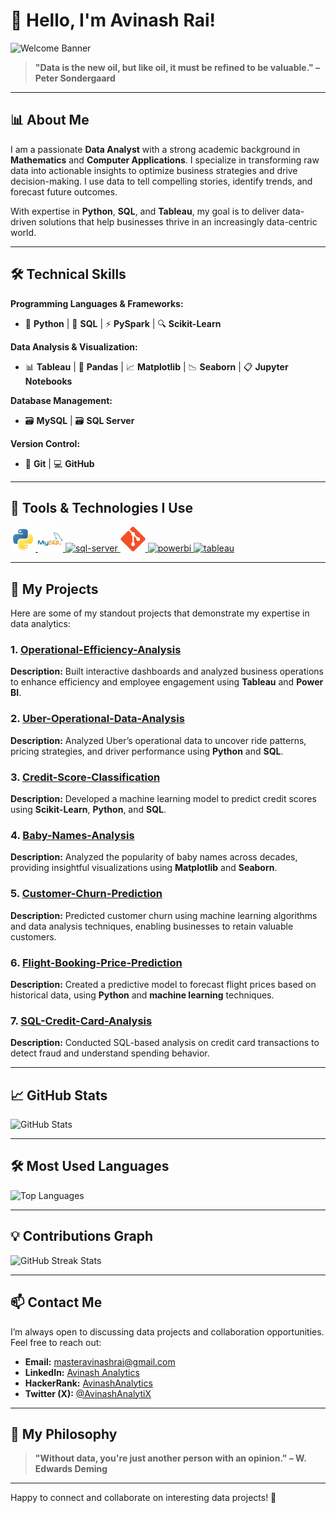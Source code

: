 # 👋 Hello, I'm **Avinash Rai**!
![Welcome Banner](https://cdn.dribbble.com/users/720555/screenshots/4029449/desk.gif)

> **"Data is the new oil, but like oil, it must be refined to be valuable." – Peter Sondergaard**

---

## 📊 About Me

I am a passionate **Data Analyst** with a strong academic background in **Mathematics** and **Computer Applications**. I specialize in transforming raw data into actionable insights to optimize business strategies and drive decision-making. I use data to tell compelling stories, identify trends, and forecast future outcomes.

With expertise in **Python**, **SQL**, and **Tableau**, my goal is to deliver data-driven solutions that help businesses thrive in an increasingly data-centric world.

---

## 🛠️ Technical Skills

**Programming Languages & Frameworks:**  
- 🐍 **Python** | 🔢 **SQL** | ⚡ **PySpark** | 🔍 **Scikit-Learn**  

**Data Analysis & Visualization:**  
- 📊 **Tableau** | 🧮 **Pandas** | 📈 **Matplotlib** | 📉 **Seaborn** | 📋 **Jupyter Notebooks**  

**Database Management:**  
- 🗃️ **MySQL** | 🗃️ **SQL Server**  

**Version Control:**  
- 🚀 **Git** | 💻 **GitHub**

---

## 🚀 Tools & Technologies I Use

<p align="left">
  <a href="https://www.python.org" target="_blank" rel="noreferrer">
    <img src="https://raw.githubusercontent.com/devicons/devicon/master/icons/python/python-original.svg" alt="python" width="40" height="40"/>
  </a>
  <a href="https://www.mysql.com/" target="_blank" rel="noreferrer">
    <img src="https://raw.githubusercontent.com/devicons/devicon/master/icons/mysql/mysql-original-wordmark.svg" alt="mysql" width="40" height="40"/>
  </a>
  <a href="https://www.microsoft.com/en-us/sql-server" target="_blank" rel="noreferrer">
    <img src="https://www.svgrepo.com/show/303229/microsoft-sql-server-logo.svg" alt="sql-server" width="40" height="40"/>
  </a>
  <a href="https://www.github.com/" target="_blank" rel="noreferrer">
    <img src="https://raw.githubusercontent.com/devicons/devicon/master/icons/git/git-original.svg" alt="git" width="40" height="40"/>
  </a>
  <a href="https://www.microsoft.com/en-us/microsoft-365/power-bi" target="_blank" rel="noreferrer">
    <img src="https://github.com/microsoft/PowerBI-Icons/blob/main/SVG/Power-BI.svg" alt="powerbi" width="40" height="40"/>
  </a>
  <a href="https://www.tableau.com" target="_blank" rel="noreferrer">
    <img src="https://raw.githubusercontent.com/devicons/devicon/master/icons/tableau/tableau-original.svg" alt="tableau" width="40" height="40"/>
  </a>
</p>

---

## 🌟 My Projects

Here are some of my standout projects that demonstrate my expertise in data analytics:

### **1. [Operational-Efficiency-Analysis](https://github.com/AvinashAnalytics/Operational-Efficiency-Analysis)**  
**Description:** Built interactive dashboards and analyzed business operations to enhance efficiency and employee engagement using **Tableau** and **Power BI**.

### **2. [Uber-Operational-Data-Analysis](https://github.com/AvinashAnalytics/uber-operational-data-analysis)**  
**Description:** Analyzed Uber’s operational data to uncover ride patterns, pricing strategies, and driver performance using **Python** and **SQL**.

### **3. [Credit-Score-Classification](https://github.com/AvinashAnalytics/credit_score_classification)**  
**Description:** Developed a machine learning model to predict credit scores using **Scikit-Learn**, **Python**, and **SQL**.

### **4. [Baby-Names-Analysis](https://github.com/AvinashAnalytics/BABY-NAMES-ANALYSIS)**  
**Description:** Analyzed the popularity of baby names across decades, providing insightful visualizations using **Matplotlib** and **Seaborn**.

### **5. [Customer-Churn-Prediction](https://github.com/AvinashAnalytics/customer-churn-prediction)**  
**Description:** Predicted customer churn using machine learning algorithms and data analysis techniques, enabling businesses to retain valuable customers.

### **6. [Flight-Booking-Price-Prediction](https://github.com/AvinashAnalytics/Flight-Booking-Price-Prediction)**  
**Description:** Created a predictive model to forecast flight prices based on historical data, using **Python** and **machine learning** techniques.

### **7. [SQL-Credit-Card-Analysis](https://github.com/AvinashAnalytics/SQL-Credit-Card-Analysis)**  
**Description:** Conducted SQL-based analysis on credit card transactions to detect fraud and understand spending behavior.

---

## 📈 GitHub Stats

![GitHub Stats](https://github-readme-stats.vercel.app/api?username=AvinashAnalytics&show_icons=true&theme=radical)

---

## 🛠️ Most Used Languages

![Top Languages](https://github-readme-stats.vercel.app/api/top-langs/?username=AvinashAnalytics&layout=compact&theme=radical)

---

## 💡 Contributions Graph

![GitHub Streak Stats](https://github-readme-streak-stats.herokuapp.com/?user=AvinashAnalytics&theme=dark)

---

## 📫 Contact Me

I’m always open to discussing data projects and collaboration opportunities. Feel free to reach out:

- **Email:** [masteravinashrai@gmail.com](mailto:masteravinashrai@gmail.com)
- **LinkedIn:** [Avinash Analytics](https://www.linkedin.com/in/avinashanalytics/)
- **HackerRank:** [AvinashAnalytics](https://www.hackerrank.com/AvinashAnalytics)
- **Twitter (X):** [@AvinashAnalytiX](https://x.com/AvinashAnalytiX)

---

## 💬 My Philosophy

> **"Without data, you're just another person with an opinion." – W. Edwards Deming**

---

Happy to connect and collaborate on interesting data projects! 🚀

